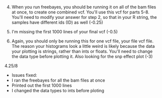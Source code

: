 4. When you run freebayes, you should be running it on all of the bam files at once, to create one combined vcf. You'll use this vcf for parts 5-8. You'll need to modify your answer for step 2, so that in your R string, the samples have different ids (ID) as well (-0.25)
 
7. I'm missing the first 1000 lines of your final vcf (-0.5)
8. Again, you should only be running this for one vcf file, your file vcf file. The reason your histograms look a little weird is likely because the data your plotting is strings, rather than ints or floats. You'll need to change the data type before plotting it. Also looking for the snp effect plot (-3)

4.25/8
- Issues fixed: 
- I ran the freebayes for all the bam files at once 
- Printed out the first 1000 lines
- I changed the data types to ints before ploting